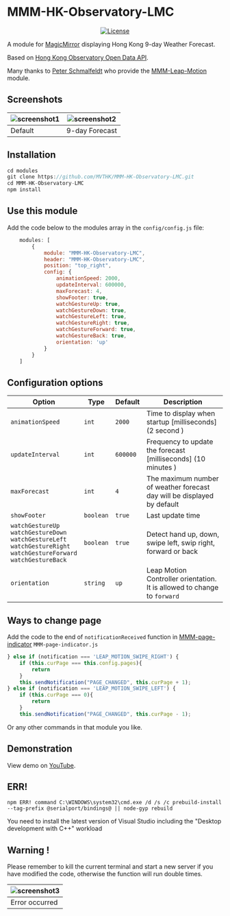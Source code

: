 # MMM-HK-Observatory-LMC

<p style="text-align: center">
    <a href="https://choosealicense.com/licenses/apache-2.0/"><img src="https://img.shields.io/badge/License-Apache%202.0-blue.svg" alt="License"></a>
</p>

A module for [MagicMirror](https://github.com/MichMich/MagicMirror) displaying Hong Kong 9-day Weather Forecast.

Based on [Hong Kong Observatory Open Data API](https://www.hko.gov.hk/en/weatherAPI/doc/files/HKO_Open_Data_API_Documentation.pdf).

Many thanks to [Peter Schmalfeldt](https://github.com/manifestinteractive) who provide the [MMM-Leap-Motion](https://github.com/manifestinteractive/MMM-Leap-Motion) module.

## Screenshots
| ![screenshot1](readme/img/default.PNG)| ![screenshot2](readme/img/9-day%20forecast.PNG) |
| --- |-------------------------------------------------|
| Default | 9-day Forecast                                  |

## Installation

````javascript
cd modules
git clone https://github.com/MVTHK/MMM-HK-Observatory-LMC.git
cd MMM-HK-Observatory-LMC
npm install
````

## Use this module

Add the code below to the modules array in the `config/config.js` file:

````javascript
    modules: [
        {
            module: "MMM-HK-Observatory-LMC",
            header: "MMM-HK-Observatory-LMC",
            position: "top_right",
            config: {
                animationSpeed: 2000,
                updateInterval: 600000,
                maxForecast: 4,
                showFooter: true,
                watchGestureUp: true,
                watchGestureDown: true,
                watchGestureLeft: true,
                watchGestureRight: true,
                watchGestureForward: true,
                watchGestureBack: true,
                orientation: 'up'
            }
        }
    ]
````


## Configuration options
| Option                                                                                                                                       | Type      | Default  | Description                                                              |
|----------------------------------------------------------------------------------------------------------------------------------------------|-----------|----------|--------------------------------------------------------------------------|
| `animationSpeed`                                                                                                                             | `int`     | `2000`   | Time to display when startup [milliseconds] (2 second )                  |
| `updateInterval`                                                                                                                             | `int`     | `600000` | Frequency to update the forecast [milliseconds] (10 minutes )            |
| `maxForecast`                                                                                                                                | `int`     | `4`      | The maximum number of weather forecast day will be displayed by default  |
| `showFooter`                                                                                                                                 | `boolean` | `true`   | Last update time                                                         |
| `watchGestureUp`<br/>`watchGestureDown`<br/>`watchGestureLeft`<br/>`watchGestureRight`<br/>`watchGestureForward`<br/>`watchGestureBack`<br/> | `boolean` | `true`   | Detect hand up, down, swipe left, swip right, forward or back            |
| `orientation`                                                                                                                                | `string`  | `up`     | Leap Motion Controller orientation. It is allowed to change to `forward` |


## Ways to change page

Add the code to the end of `notificationReceived` function in [MMM-page-indicator](https://github.com/edward-shen/MMM-page-indicator) `MMM-page-indicator.js`

````javascript
} else if (notification === 'LEAP_MOTION_SWIPE_RIGHT') {
    if (this.curPage === this.config.pages){
        return
    }
    this.sendNotification("PAGE_CHANGED", this.curPage + 1);
} else if (notification === 'LEAP_MOTION_SWIPE_LEFT') {
    if (this.curPage === 0){
        return
    }
    this.sendNotification("PAGE_CHANGED", this.curPage - 1);
````

Or any other commands in that module you like.

## Demonstration

View demo on [YouTube](https://youtu.be/fXoWLlfhFok).

## ERR!

````blog
npm ERR! command C:\WINDOWS\system32\cmd.exe /d /s /c prebuild-install --tag-prefix @serialport/bindings@ || node-gyp rebuild
````
You need to install the latest version of Visual Studio including the "Desktop development with C++" workload
## Warning !

Please remember to kill the current terminal and start a new server if you have modified the code, otherwise the function will run double times.

| ![screenshot3](readme/img/error.PNG) |
|----------------------------------|
| Error occurred                   |
